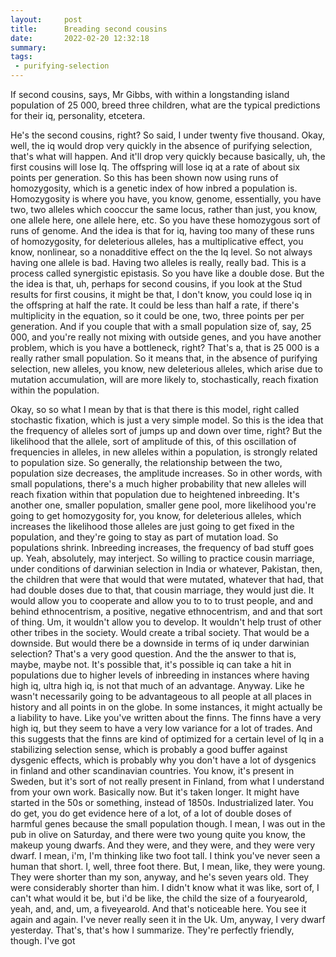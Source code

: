 ```yaml
---
layout:     post
title:      Breading second cousins
date:       2022-02-20 12:32:18
summary:    
tags:
 - purifying-selection
---
```


If second cousins, says, Mr Gibbs, with within a longstanding island population of 25 000, breed three children, what are the typical predictions for their iq, personality, etcetera. 

He's the second cousins, right? So said, I under twenty five thousand. Okay, well, the iq would drop very quickly in the absence of purifying selection, that's what will happen. And it'll drop very quickly because basically, uh, the first cousins will lose Iq. The offspring will lose iq at a rate of about six points per generation. So this has been shown now using runs of homozygosity, which is a genetic index of how inbred a population is. Homozygosity is where you have, you know, genome, essentially, you have two, two alleles which cooccur the same locus, rather than just, you know, one allele here, one allele here, etc. So you have these homozygous sort of runs of genome. And the idea is that for iq, having too many of these runs of homozygosity, for deleterious alleles, has a multiplicative effect, you know, nonlinear, so a nonadditive effect on the the Iq level. So not always having one allele is bad. Having two alleles is really, really bad. This is a process called synergistic epistasis. So you have like a double dose. But the the idea is that, uh, perhaps for second cousins, if you look at the Stud results for first cousins, it might be that, I don't know, you could lose iq in the offspring at half the rate. It could be less than half a rate, if there's multiplicity in the equation, so it could be one, two, three points per per generation. And if you couple that with a small population size of, say, 25 000, and you're really not mixing with outside genes, and you have another problem, which is you have a bottleneck, right? That's a, that is 25 000 is a really rather small population. So it means that, in the absence of purifying selection, new alleles, you know, new deleterious alleles, which arise due to mutation accumulation, will are more likely to, stochastically, reach fixation within the population.

Okay, so so what I mean by that is that there is this model, right called stochastic fixation, which is just a very simple model. So this is the idea that the frequency of alleles sort of jumps up and down over time, right? But the likelihood that the allele, sort of amplitude of this, of this oscillation of frequencies in alleles, in new alleles within a population, is strongly related to population size. So generally, the relationship between the two, population size decreases, the amplitude increases. So in other words, with small populations, there's a much higher probability that new alleles will reach fixation within that population due to heightened inbreeding. It's another one, smaller population, smaller gene pool, more likelihood you're going to get homozygosity for, you know, for deleterious alleles, which increases the likelihood those alleles are just going to get fixed in the population, and they're going to stay as part of mutation load. So populations shrink. Inbreeding increases, the frequency of bad stuff goes up. Yeah, absolutely, may interject. So willing to practice cousin marriage, under conditions of darwinian selection in India or whatever, Pakistan, then, the children that were that would that were mutated, whatever that had, that had double doses due to that, that cousin marriage, they would just die. It would allow you to cooperate and allow you to to to trust people, and and behind ethnocentrism, a positive, negative ethnocentrism, and and that sort of thing. Um, it wouldn't allow you to develop. It wouldn't help trust of other other tribes in the society. Would create a tribal society. That would be a downside. But would there be a downside in terms of iq under darwinian selection? That's a very good question. And the the answer to that is, maybe, maybe not. It's possible that, it's possible iq can take a hit in populations due to higher levels of inbreeding in instances where having high iq, ultra high iq, is not that much of an advantage. Anyway. Like he wasn't necessarily going to be advantageous to all people at all places in history and all points in on the globe. In some instances, it might actually be a liability to have. Like you've written about the finns. The finns have a very high iq, but they seem to have a very low variance for a lot of trades. And this suggests that the finns are kind of optimized for a certain level of Iq in a stabilizing selection sense, which is probably a good buffer against dysgenic effects, which is probably why you don't have a lot of dysgenics in finland and other scandinavian countries. You know, it's present in Sweden, but it's sort of not really present in Finland, from what I understand from your own work. Basically now. But it's taken longer. It might have started in the 50s or something, instead of 1850s. Industrialized later. You do get, you do get evidence here of a lot, of a lot of double doses of harmful genes because the small population though. I mean, I was out in the pub in olive on Saturday, and there were two young quite you know, the makeup young dwarfs. And they were, and they were, and they were very dwarf. I mean, i'm, I'm thinking like two foot tall. I think you've never seen a human that short. I, well, three foot there. But, I mean, like, they were young. They were shorter than my son, anyway, and he's seven years old. They were considerably shorter than him. I didn't know what it was like, sort of, I can't what would it be, but i'd be like, the child the size of a fouryearold, yeah, and, and, um, a fiveyearold. And that's noticeable here. You see it again and again. I've never really seen it in the Uk. Um, anyway, I very dwarf yesterday. That's, that's how I summarize. They're perfectly friendly, though. I've got
